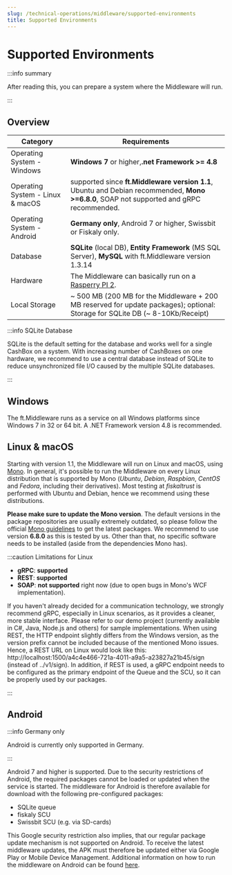 ```yaml
---
slug: /technical-operations/middleware/supported-environments
title: Supported Environments
---
```

# Supported Environments


:::info summary

After reading this, you can prepare a system where the Middleware will run.

:::

## Overview

| Category                           | Requirements                                           |
| --------------------------------- | ------------------------------------------------------------ |
| Operating System - Windows        | **Windows 7** or higher,**.net Framework >= 4.8** |
| Operating System - Linux & macOS  | supported since **ft.Middleware version 1.1**, Ubuntu and Debian recommended, **Mono >=6.8.0**, SOAP not supported and gRPC recommended. |
| Operating System - Android        | **Germany only**, Android 7 or higher, Swissbit or Fiskaly only. |
| Database                          | **SQLite** (local DB), **Entity Framework** (MS SQL Server), **MySQL** with ft.Middleware version 1.3.14 |
| Hardware                          | The Middleware can basically run on a  [Rasperry PI 2](https://www.raspberrypi.org/products/raspberry-pi-2-model-b/). |
| Local Storage                     | ~ 500 MB (200 MB for the Middleware + 200 MB reserved for update packages); optional: Storage for SQLite DB (~ 8-10Kb/Receipt) |

:::info SQLite Database

SQLite is the default setting for the database and works well for a single CashBox on a system. With increasing number of CashBoxes on one hardware, we recommend to use a central database instead of SQLite to reduce unsynchronized file I/O caused by the multiple SQLite databases.

:::

## Windows

The ft.Middleware runs as a service on all Windows platforms since Windows 7 in 32 or 64 bit. 
A .NET Framework version 4.8 is recommended.

## Linux & macOS
Starting with version 1.1, the Middleware will run on Linux and macOS, using [Mono](https://www.mono-project.com/). In general, it's possible to run the Middleware on every Linux distribution that is supported by Mono (_Ubuntu_, _Debian_, _Raspbian_, _CentOS_ and _Fedora_, including their derivatives). Most testing at _fiskaltrust_ is performed with Ubuntu and Debian, 
hence we recommend using these distributions.

**Please make sure to update the Mono version**. The default versions in the package repositories are usually extremely outdated, so please follow the official [Mono guidelines](https://www.mono-project.com/download/stable/#download-lin-ubuntu) to get the latest packages. We recommend to use version **6.8.0** as this is tested by us. Other than that, no specific software needs to be installed (aside from the dependencies Mono has).

:::caution Limitations for Linux

- **gRPC**: **supported** 
- **REST**: **supported** 
- **SOAP**: **not supported** right now (due to open bugs in Mono's WCF implementation).

If you haven't already decided for a communication technology, we strongly recommend gRPC, especially in Linux scenarios, as it provides a cleaner, more stable interface. Please refer to our demo project (currently available in C#, Java, Node.js and others) for sample implementations.
When using REST, the HTTP endpoint slightly differs from the Windows version, as the version prefix cannot be included because of the mentioned Mono issues. Hence, a REST URL on Linux would look like this: http://localhost:1500/a4c4e466-721a-4011-a9a5-a23827a21b45/sign (instead of ../v1/sign).
In addition, if REST is used, a gRPC endpoint needs to be configured as the primary endpoint of the Queue and the SCU, so it can be properly used by our packages.

:::

## Android

:::info Germany only

Android is currently only supported in Germany.

:::

Android 7 and higher is supported. Due to the security restrictions of Android, the required packages cannot be loaded or updated when the service is started. The middleware for Android is therefore available for download with the following pre-configured packages:

- SQLite queue
- fiskaly SCU
- Swissbit SCU (e.g. via SD-cards)

This Google security restriction also implies, that our regular package update mechanism is not supported on Android. To receive the latest middleware updates, the APK must therefore be updated either via Google Play or Mobile Device Management.
Additional information on how to run the middleware on Android can be found [here](https://github.com/fiskaltrust/middleware-demo-android).


